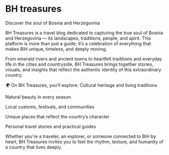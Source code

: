 # BH treasures
Discover the soul of Bosnia and Herzegovina

BH Treasures is a travel blog dedicated to capturing the true soul of Bosnia and Herzegovina — its landscapes, traditions, people, and spirit. This platform is more than just a guide; it’s a celebration of everything that makes BiH unique, timeless, and deeply moving.

From emerald rivers and ancient towns to heartfelt traditions and everyday life in the cities and countryside, BH Treasures brings together stories, visuals, and insights that reflect the authentic identity of this extraordinary country.

🌍 On BH Treasures, you’ll explore:
Cultural heritage and living traditions

Natural beauty in every season

Local customs, festivals, and communities

Unique places that reflect the country’s character

Personal travel stories and practical guides

Whether you're a traveler, an explorer, or someone connected to BiH by heart, BH Treasures invites you to feel the rhythm, texture, and humanity of a country that lives deeply.
